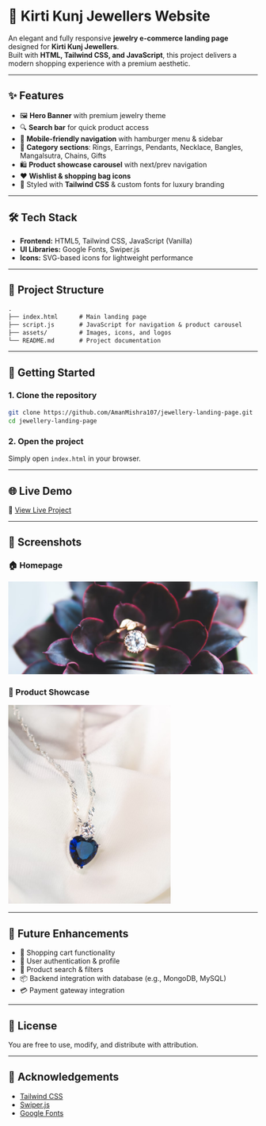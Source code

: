 # 💎 Kirti Kunj Jewellers Website

An elegant and fully responsive **jewelry e-commerce landing page**
designed for **Kirti Kunj Jewellers**.\
Built with **HTML, Tailwind CSS, and JavaScript**, this project delivers
a modern shopping experience with a premium aesthetic.

------------------------------------------------------------------------

## ✨ Features

-   🖼️ **Hero Banner** with premium jewelry theme
-   🔍 **Search bar** for quick product access
-   📱 **Mobile-friendly navigation** with hamburger menu & sidebar
-   💍 **Category sections**: Rings, Earrings, Pendants, Necklace,
    Bangles, Mangalsutra, Chains, Gifts
-   🛍️ **Product showcase carousel** with next/prev navigation
-   ❤️ **Wishlist & shopping bag icons**
-   🎨 Styled with **Tailwind CSS** & custom fonts for luxury branding

------------------------------------------------------------------------

## 🛠️ Tech Stack

-   **Frontend:** HTML5, Tailwind CSS, JavaScript (Vanilla)
-   **UI Libraries:** Google Fonts, Swiper.js
-   **Icons:** SVG-based icons for lightweight performance

------------------------------------------------------------------------

## 📂 Project Structure

    .
    ├── index.html      # Main landing page
    ├── script.js       # JavaScript for navigation & product carousel
    ├── assets/         # Images, icons, and logos
    └── README.md       # Project documentation

------------------------------------------------------------------------

## 🚀 Getting Started

### 1. Clone the repository

``` bash
git clone https://github.com/AmanMishra107/jewellery-landing-page.git
cd jewellery-landing-page
```

### 2. Open the project

Simply open `index.html` in your browser.

------------------------------------------------------------------------

## 🌐 Live Demo

🔗 [View Live
Project](https://amanmishra107.github.io/jewellery-landing-page/)

------------------------------------------------------------------------

## 📸 Screenshots

### 🏠 Homepage

![Homepage Preview](assets/banner.png)

### 💍 Product Showcase

![Product Preview](assets/p5.png)

------------------------------------------------------------------------

## 🔮 Future Enhancements

-   🛒 Shopping cart functionality
-   👤 User authentication & profile
-   🔎 Product search & filters
-   📦 Backend integration with database (e.g., MongoDB, MySQL)
-   💳 Payment gateway integration

------------------------------------------------------------------------

## 📜 License

You are free to use, modify, and distribute with attribution.

------------------------------------------------------------------------

## 🙌 Acknowledgements

-   [Tailwind CSS](https://tailwindcss.com/)
-   [Swiper.js](https://swiperjs.com/)
-   [Google Fonts](https://fonts.google.com/)
